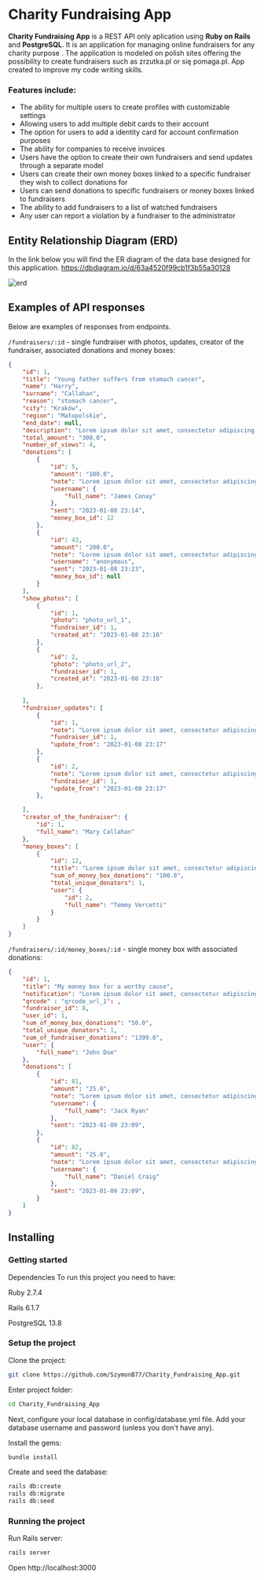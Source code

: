# Charity Fundraising App

**Charity Fundraising App** is a REST API only aplication using **Ruby on Rails** and **PostgreSQL**. It is an application for managing online fundraisers for any charity purpose .
The application is modeled on polish sites offering the possibility to create fundraisers such as zrzutka.pl or się pomaga.pl. App created to improve my code writing skills.

### Features include:
- The ability for multiple users to create profiles with customizable settings
- Allowing users to add multiple debit cards to their account
- The option for users to add a identity card for account confirmation purposes
- The ability for companies to receive invoices
- Users have the option to create their own fundraisers and send updates through a separate model
- Users can create their own money boxes linked to a specific fundraiser they wish to collect donations for
- Users can send donations to specific fundraisers or money boxes linked to fundraisers
- The ability to add fundraisers to a list of watched fundraisers
- Any user can report a violation by a fundraiser to the administrator

## Entity Relationship Diagram (ERD)
In the link below you will find the ER diagram of the data base designed for this application. 
https://dbdiagram.io/d/63a4520f99cb1f3b55a30128

![erd](https://user-images.githubusercontent.com/6316812/212560249-3112a9b0-5546-4525-bc97-c318c22d51d9.png)

## Examples of API responses
Below are examples of responses from endpoints.

`/fundraisers/:id` - single fundraiser with photos, updates, creator of the fundraiser, associated donations and money boxes:
```json
{
    "id": 1,
    "title": "Young father suffers from stomach cancer",
    "name": "Harry",
    "surname": "Callahan",
    "reason": "stomach cancer",
    "city": "Kraków",
    "region": "Małopolskie",
    "end_date": null,
    "description": "Lorem ipsum dolor sit amet, consectetur adipiscing elit.",
    "total_amount": "300.0",
    "number_of_views": 4,
    "donations": [
        {
            "id": 5,
            "amount": "100.0",
            "note": "Lorem ipsum dolor sit amet, consectetur adipiscing elit.",
            "username": {
                "full_name": "James Conay"
            },
            "sent": "2023-01-08 23:14",
            "money_box_id": 12
        },
        {
            "id": 43,
            "amount": "200.0",
            "note": "Lorem ipsum dolor sit amet, consectetur adipiscing elit.",
            "username": "anonymous",
            "sent": "2023-01-08 23:23",
            "money_box_id": null
        }
    ],
    "show_photos": [
        {
            "id": 1,
            "photo": "photo_url_1",
            "fundraiser_id": 1,
            "created_at": "2023-01-08 23:16"
        },
        {
            "id": 2,
            "photo": "photo_url_2",
            "fundraiser_id": 1,
            "created_at": "2023-01-08 23:16"
        },
 
    ],
    "fundraiser_updates": [
        {
            "id": 1,
            "note": "Lorem ipsum dolor sit amet, consectetur adipiscing elit.",
            "fundraiser_id": 1,
            "update_from": "2023-01-08 23:17"
        },
        {
            "id": 2,
            "note": "Lorem ipsum dolor sit amet, consectetur adipiscing elit.",
            "fundraiser_id": 1,
            "update_from": "2023-01-08 23:17"
        },

    ],
    "creator_of_the_fundraiser": {
        "id": 1,
        "full_name": "Mary Callahan"
    },
    "money_boxes": [
        {
            "id": 12,
            "title": "Lorem ipsum dolor sit amet, consectetur adipiscing elit.",
            "sum_of_money_box_donations": "100.0",
            "total_unique_donators": 1,
            "user": {
                "id": 2,
                "full_name": "Tommy Vercetti"
            }
        }
    ]
}
```

`/fundraisers/:id/money_boxes/:id` - single money box with associated donations:
```json
{
    "id": 1,
    "title": "My money box for a worthy cause",
    "notification": "Lorem ipsum dolor sit amet, consectetur adipiscing elit.",
    "qrcode" : "qrcode_url_1": ,
    "fundraiser_id": 8,
    "user_id": 1,
    "sum_of_money_box_donations": "50.0",
    "total_unique_donators": 1,
    "sum_of_fundraiser_donations": "1399.0",
    "user": {
        "full_name": "John Doe"
    },
    "donations": [
        {
            "id": 81,
            "amount": "25.0",
            "note": "Lorem ipsum dolor sit amet, consectetur adipiscing elit.",
            "username": {
                "full_name": "Jack Ryan"
            },
            "sent": "2023-01-09 23:09",
        },
        {
            "id": 82,
            "amount": "25.0",
            "note": "Lorem ipsum dolor sit amet, consectetur adipiscing elit.",
            "username": {
                "full_name": "Daniel Craig"
            },
            "sent": "2023-01-09 23:09",
        }
    ]
}
```

## Installing

### Getting started

Dependencies
To run this project you need to have:

Ruby 2.7.4

Rails 6.1.7

PostgreSQL 13.8

### Setup the project
Clone the project:
``` bash
git clone https://github.com/SzymonB77/Charity_Fundraising_App.git
```

Enter project folder:
``` bash
cd Charity_Fundraising_App
```

Next, configure your local database in config/database.yml file. Add your database username and password (unless you don't have any).

Install the gems:
``` bash
bundle install
```

Create and seed the database:
``` bash
rails db:create 
rails db:migrate
rails db:seed
```

### Running the project

Run Rails server:
```bash
rails server
```
Open http://localhost:3000
